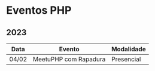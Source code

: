 # Eventos PHP

## 2023

| Data | Evento | Modalidade
| --- | --- | --- |
| 04/02 | MeetuPHP com Rapadura | Presencial |
